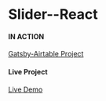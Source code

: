 # Slider--React

#### IN ACTION

[Gatsby-Airtable Project](https://gatsby-airtable-design-project.netlify.app/)


#### Live Project
[Live Demo](https://slider-react-012.netlify.app)
